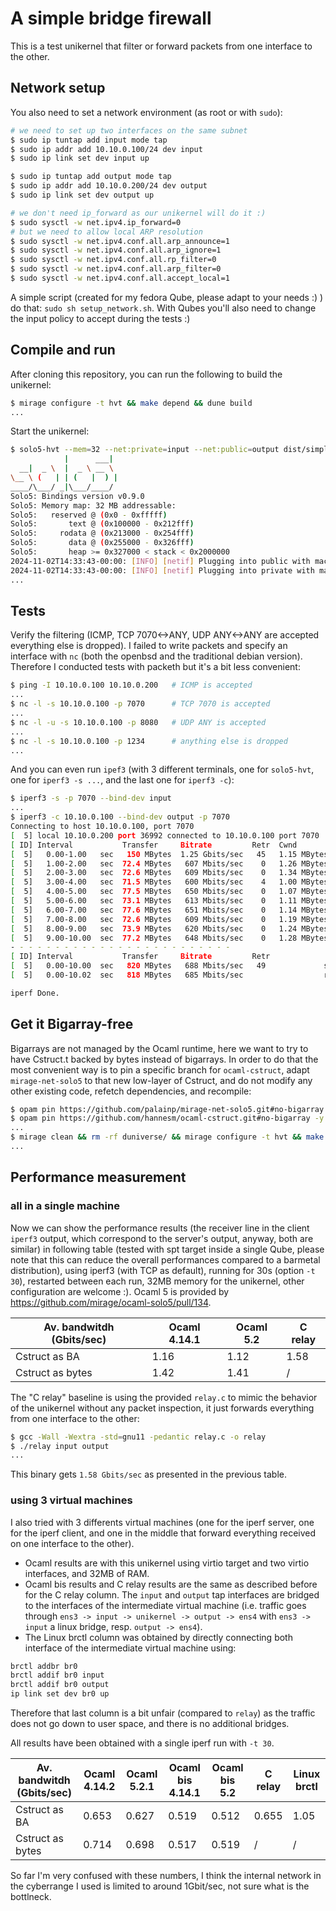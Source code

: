 # A simple bridge firewall

This is a test unikernel that filter or forward packets from one interface to the other.

## Network setup
You also need to set a network environment (as root or with `sudo`):
```bash
# we need to set up two interfaces on the same subnet
$ sudo ip tuntap add input mode tap
$ sudo ip addr add 10.10.0.100/24 dev input
$ sudo ip link set dev input up

$ sudo ip tuntap add output mode tap
$ sudo ip addr add 10.10.0.200/24 dev output
$ sudo ip link set dev output up

# we don't need ip_forward as our unikernel will do it :)
$ sudo sysctl -w net.ipv4.ip_forward=0
# but we need to allow local ARP resolution
$ sudo sysctl -w net.ipv4.conf.all.arp_announce=1
$ sudo sysctl -w net.ipv4.conf.all.arp_ignore=1
$ sudo sysctl -w net.ipv4.conf.all.rp_filter=0
$ sudo sysctl -w net.ipv4.conf.all.arp_filter=0
$ sudo sysctl -w net.ipv4.conf.all.accept_local=1
```

A simple script (created for my fedora Qube, please adapt to your needs :) ) do that: `sudo sh setup_network.sh`. With Qubes you'll also need to change the input policy to accept during the tests :)

## Compile and run
After cloning this repository, you can run the following to build the unikernel:
```bash
$ mirage configure -t hvt && make depend && dune build
...
```

Start the unikernel:
```bash
$ solo5-hvt --mem=32 --net:private=input --net:public=output dist/simple-fw.hvt
            |      ___|
  __|  _ \  |  _ \ __ \
\__ \ (   | | (   |  ) |
____/\___/ _|\___/____/
Solo5: Bindings version v0.9.0
Solo5: Memory map: 32 MB addressable:
Solo5:   reserved @ (0x0 - 0xfffff)
Solo5:       text @ (0x100000 - 0x212fff)
Solo5:     rodata @ (0x213000 - 0x254fff)
Solo5:       data @ (0x255000 - 0x326fff)
Solo5:       heap >= 0x327000 < stack < 0x2000000
2024-11-02T14:33:43-00:00: [INFO] [netif] Plugging into public with mac 42:96:de:49:a0:58 mtu 1500
2024-11-02T14:33:43-00:00: [INFO] [netif] Plugging into private with mac fa:70:42:31:60:fe mtu 1500
...
```

## Tests
Verify the filtering (ICMP, TCP 7070<->ANY, UDP ANY<->ANY are accepted everything else is dropped).
I failed to write packets and specify an interface with `nc` (both the openbsd and the traditional debian version).
Therefore I conducted tests with packeth but it's a bit less convenient:
```bash
$ ping -I 10.10.0.100 10.10.0.200   # ICMP is accepted
...
$ nc -l -s 10.10.0.100 -p 7070      # TCP 7070 is accepted
...
$ nc -l -u -s 10.10.0.100 -p 8080   # UDP ANY is accepted
...
$ nc -l -s 10.10.0.100 -p 1234      # anything else is dropped
...
```

And you can even run `ipef3` (with 3 different terminals, one for `solo5-hvt`, one for `iperf3 -s ...`, and the last one for `iperf3 -c`):
```bash
$ iperf3 -s -p 7070 --bind-dev input
...
$ iperf3 -c 10.10.0.100 --bind-dev output -p 7070
Connecting to host 10.10.0.100, port 7070
[  5] local 10.10.0.200 port 36992 connected to 10.10.0.100 port 7070
[ ID] Interval           Transfer     Bitrate         Retr  Cwnd
[  5]   0.00-1.00   sec   150 MBytes  1.25 Gbits/sec   45   1.15 MBytes
[  5]   1.00-2.00   sec  72.4 MBytes   607 Mbits/sec    0   1.26 MBytes
[  5]   2.00-3.00   sec  72.6 MBytes   609 Mbits/sec    0   1.34 MBytes
[  5]   3.00-4.00   sec  71.5 MBytes   600 Mbits/sec    4   1.00 MBytes
[  5]   4.00-5.00   sec  77.5 MBytes   650 Mbits/sec    0   1.07 MBytes
[  5]   5.00-6.00   sec  73.1 MBytes   613 Mbits/sec    0   1.11 MBytes
[  5]   6.00-7.00   sec  77.6 MBytes   651 Mbits/sec    0   1.14 MBytes
[  5]   7.00-8.00   sec  72.6 MBytes   609 Mbits/sec    0   1.19 MBytes
[  5]   8.00-9.00   sec  73.9 MBytes   620 Mbits/sec    0   1.24 MBytes
[  5]   9.00-10.00  sec  77.2 MBytes   648 Mbits/sec    0   1.28 MBytes
- - - - - - - - - - - - - - - - - - - - - - - - -
[ ID] Interval           Transfer     Bitrate         Retr
[  5]   0.00-10.00  sec   820 MBytes   688 Mbits/sec   49             sender
[  5]   0.00-10.02  sec   818 MBytes   685 Mbits/sec                  receiver

iperf Done.
```

## Get it Bigarray-free

Bigarrays are not managed by the Ocaml runtime, here we want to try to have Cstruct.t backed by bytes instead of bigarrays. In order to do that the most convenient way is to pin a specific branch for `ocaml-cstruct`, adapt `mirage-net-solo5` to that new low-layer of Cstruct, and do not modify any other existing code, refetch dependencies, and recompile:
```bash
$ opam pin https://github.com/palainp/mirage-net-solo5.git#no-bigarray -n
$ opam pin https://github.com/hannesm/ocaml-cstruct.git#no-bigarray -y
...
$ mirage clean && rm -rf duniverse/ && mirage configure -t hvt && make depend && dune build
...
```

## Performance measurement

### all in a single machine

Now we can show the performance results (the receiver line in the client `iperf3` output, which correspond to the server's output, anyway, both are similar) in following table (tested with spt target inside a single Qube, please note that this can reduce the overall performances compared to a barmetal distribution), using iperf3 (with TCP as default), running for 30s (option `-t 30`), restarted between each run, 32MB memory for the unikernel, other configuration are welcome :). Ocaml 5 is provided by https://github.com/mirage/ocaml-solo5/pull/134.

| Av. bandwitdh (Gbits/sec) |     Ocaml 4.14.1   |     Ocaml 5.2   |   C relay   |
|---------------------------|--------------------|-----------------|-------------|
| Cstruct as BA             |      1.16          |      1.12       |   1.58      |
| Cstruct as bytes          |      1.42          |      1.41       |     /       |

The "C relay" baseline is using the provided `relay.c` to mimic the behavior of the unikernel without any packet inspection, it just forwards everything from one interface to the other:
```bash
$ gcc -Wall -Wextra -std=gnu11 -pedantic relay.c -o relay
$ ./relay input output
...
```
This binary gets `1.58 Gbits/sec` as presented in the previous table.

### using 3 virtual machines

I also tried with 3 differents virtual machines (one for the iperf server, one for the iperf client, and one in the middle that forward everything received on one interface to the other).
- Ocaml results are with this unikernel using virtio target and two virtio interfaces, and 32MB of RAM.
- Ocaml bis results and C relay results are the same as described before for the C relay column. The `input` and `output` tap interfaces are bridged to the interfaces of the intermediate virtual machine (i.e. traffic goes through `ens3 -> input -> unikernel -> output -> ens4` with `ens3 -> input` a linux bridge, resp. `output -> ens4`).
- The Linux brctl column was obtained by directly connecting both interface of the intermediate virtual machine using:
```bash
brctl addbr br0
brctl addif br0 input
brctl addif br0 output
ip link set dev br0 up
```
Therefore that last column is a bit unfair (compared to `relay`) as the traffic does not go down to user space, and there is no additional bridges.

All results have been obtained with a single iperf run with `-t 30`.

| Av. bandwitdh (Gbits/sec) |  Ocaml 4.14.2  |  Ocaml 5.2.1  |  Ocaml bis 4.14.1  |  Ocaml bis 5.2  |   C relay   |  Linux brctl  |
|---------------------------|----------------|---------------|--------------------|-----------------|-------------|---------------|
| Cstruct as BA             |     0.653      |    0.627      |       0.519        |      0.512      |    0.655    |     1.05      |
| Cstruct as bytes          |     0.714      |    0.698      |       0.517        |      0.519      |      /      |       /       |

So far I'm very confused with these numbers, I think the internal network in the cyberrange I used is limited to around 1Gbit/sec, not sure what is the bottlneck.
